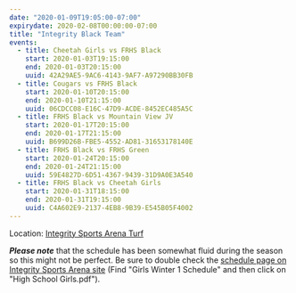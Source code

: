 ```yaml
---
date: "2020-01-09T19:05:00-07:00"
expirydate: 2020-02-08T00:00:00-07:00
title: "Integrity Black Team"
events:
  - title: Cheetah Girls vs FRHS Black
    start: 2020-01-03T19:15:00
    end: 2020-01-03T20:15:00
    uuid: 42A29AE5-9AC6-4143-9AF7-A97290BB30FB
  - title: Cougars vs FRHS Black
    start: 2020-01-10T20:15:00
    end: 2020-01-10T21:15:00
    uuid: 06CDCC08-E16C-47D9-ACDE-8452EC485A5C
  - title: FRHS Black vs Mountain View JV
    start: 2020-01-17T20:15:00
    end: 2020-01-17T21:15:00
    uuid: B699D26B-FBE5-4552-AD81-31653178140E
  - title: FRHS Black vs FRHS Green
    start: 2020-01-24T20:15:00
    end: 2020-01-24T21:15:00
    uuid: 59E4827D-6D51-4367-9439-31D9A0E3A540
  - title: FRHS Black vs Cheetah Girls
    start: 2020-01-31T18:15:00
    end: 2020-01-31T19:15:00
    uuid: C4A602E9-2137-4EB8-9B39-E545B05F4002
---
```


<!--more-->

Location: [Integrity Sports Arena Turf][turf]

***Please note*** that the schedule has been somewhat fluid during the season so
this might not be perfect. Be sure to double check the [schedule page on
Integrity Sports Arena site][integrity-schedules] (Find "Girls Winter 1
Schedule" and then click on "High School Girls.pdf").

[turf]: https://goo.gl/maps/WpukCdeTWav2LHa9A
[integrity-schedules]: https://integritysportsarena.com/res/soccerschedulescores
